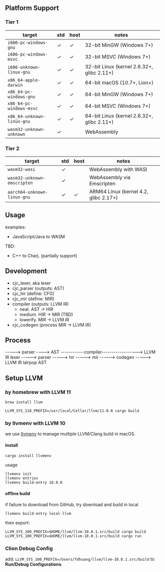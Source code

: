 ## Platform Support

### Tier 1

| target | std | host | notes |
| --- | --- | --- | --- |
| `i686-pc-windows-gnu` | ✓ | ✓ | 32-bit MinGW (Windows 7+) |
| `i686-pc-windows-msvc` | ✓ | ✓ | 32-bit MSVC (Windows 7+) |
| `i686-unknown-linux-gnu` | ✓ | ✓ | 32-bit Linux (kernel 2.6.32+, glibc 2.11+) |
| `x86_64-apple-darwin` | ✓ | ✓ | 64-bit macOS (10.7+, Lion+) |
| `x86_64-pc-windows-gnu` | ✓ | ✓ | 64-bit MinGW (Windows 7+) |
| `x86_64-pc-windows-msvc` | ✓ | ✓ | 64-bit MSVC (Windows 7+) |
| `x86_64-unknown-linux-gnu` | ✓ | ✓ | 64-bit Linux (kernel 2.6.32+, glibc 2.11+) |
| `wasm32-unknown-unknown` | ✓ |   | WebAssembly |

### Tier 2

| target | std | host | notes |
| --- | --- | --- | --- |
| `wasm32-wasi` | ✓ |   | WebAssembly with WASI |
| `wasm32-unknown-emscripten` | ✓ |   | WebAssembly via Emscripten |
| `aarch64-unknown-linux-gnu` | ✓ | ✓ | ARM64 Linux (kernel 4.2, glibc 2.17+) |

## Usage

examples:

 - JavaScript/Java to WASM

TBD:

 - C++ to Charj. (partially support)

## Development

 - cjc_lexer, aka lexer
 - cjc_parser (outputs: AST)
 - cjc_hir (define: CFG)
 - cjc_mir (define: MIR)
 - compiler (outputs: LLVM IR)
    - neat. AST -> HIR
    - medium. HIR -> MIR (TBD)
    - lowerify. MIR -> LLVM IR
 - cjc_codegen (process MIR -> LLVM IR)

## Process

-----> parser ----> AST ------------compiler------------------> LLVM IR
lexer -----> parser -----> hir -----> mir -----> codegen -----> LLVM IR
     lalrpop         AST

## Setup LLVM

### by homebrew with LLVM 11

```
brew install llvm
```

```
LLVM_SYS_110_PREFIX=/usr/local/Cellar/llvm/11.0.0 cargo build
```

### by llvmenv with LLVM 10


we use [llvmenv](https://github.com/termoshtt/llvmenv) to manage multiple LLVM/Clang build in macOS.

#### install

```bash
cargo install llvmenv
```

usage

```
llvmenv init
llvmenv entries
llvmenv build-entry 10.0.0
```

#### offline build

if failure to download from GitHub, try download and build in local

```
llvmenv build-entry local-llvm
```

then export:

```
LLVM_SYS_100_PREFIX=$HOME/llvm/llvm-10.0.1.src/build cargo build
LLVM_SYS_100_PREFIX=$HOME/llvm/llvm-10.0.1.src/build cargo run
```

### Clion Debug Config

add: `LLVM_SYS_100_PREFIX=/Users/fdhuang/llvm/llvm-10.0.1.src/build` to **Run/Debug Configurations**.
